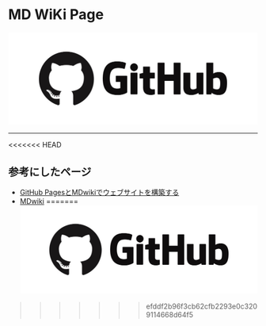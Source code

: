 # MD WiKi Page


![GitHub](GitHub.jpg)



------

<<<<<<< HEAD


## 参考にしたページ

- [GitHub PagesとMDwikiでウェブサイトを構築する](https://akihiro-moriyama.github.io/how-to-publish-websites-on-github-pages/)
- [MDwiki](http://www.mdwiki.info/)
=======
![GitHub](GitHub.jpg)
>>>>>>> efddf2b96f3cb62cfb2293e0c3209114668d64f5
